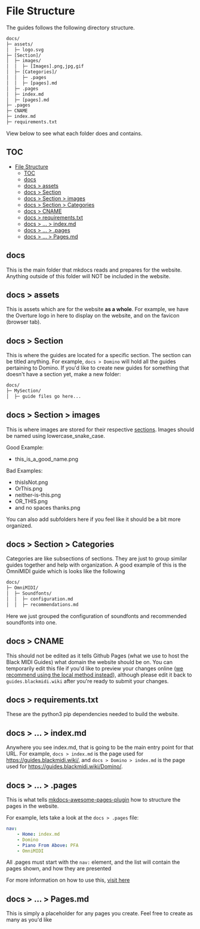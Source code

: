 # File Structure

The guides follows the following directory structure.

```txt
docs/
├─ assets/
│  ├─ logo.svg
├─ [Section]/
│  ├─ images/
│  │  ├─ [Images].png,jpg,gif
│  ├─ [Categories]/
│  │  ├─ .pages
│  │  ├─ [pages].md
│  ├─ .pages
│  ├─ index.md
│  ├─ [pages].md
├─ .pages
├─ CNAME
├─ index.md
├─ requirements.txt
```

View below to see what each folder does and contains.

## TOC

- [File Structure](#file-structure)
  - [TOC](#toc)
  - [docs](#docs)
  - [docs \> assets](#docs--assets)
  - [docs \> Section](#docs--section)
  - [docs \> Section \> images](#docs--section--images)
  - [docs \> Section \> Categories](#docs--section--categories)
  - [docs \> CNAME](#docs--cname)
  - [docs \> requirements.txt](#docs--requirementstxt)
  - [docs \> ... \> index.md](#docs----indexmd)
  - [docs \> ... \> .pages](#docs----pages)
  - [docs \> ... \> Pages.md](#docs----pagesmd)

## docs

This is the main folder that mkdocs reads and prepares for the website. Anything outside of this folder will NOT be included in the website.

## docs > assets

This is assets which are for the website **as a whole**. For example, we have the Overture logo in here to display on the website, and on the favicon (browser tab).

## docs > Section

This is where the guides are located for a specific section. The section can be titled anything. For example, `docs > Domino` will hold all the guides pertaining to Domino. If you'd like to create new guides for something that doesn't have a section yet, make a new folder:

```txt
docs/
├─ MySection/
│  ├─ guide files go here...
```

## docs > Section > images

This is where images are stored for their respective [sections](#docs--section). Images should be named using lowercase_snake_case.

Good Example:

-   this_is_a_good_name.png

Bad Examples:

-   thisIsNot.png
-   OrThis.png
-   neither-is-this.png
-   OR_THIS.png
-   and no spaces thanks.png

You can also add subfolders here if you feel like it should be a bit more organized.

## docs > Section > Categories

Categories are like subsections of sections. They are just to group similar guides together and help with organization. A good example of this is the OmniMIDI guide which is looks like the following

```txt
docs/
├─ OmniMIDI/
│  ├─ Soundfonts/
│  │  ├─ configuration.md
│  │  ├─ recommendations.md
```

Here we just grouped the configuration of soundfonts and recommended soundfonts into one.

## docs > CNAME

This should not be edited as it tells Github Pages (what we use to host the Black MIDI Guides) what domain the website should be on. You can temporarily edit this file if you'd like to preview your changes online ([we recommend using the local method instead](Contributing.md#starting-a-local-preview)), although please edit it back to `guides.blackmidi.wiki` after you're ready to submit your changes.

## docs > requirements.txt

These are the python3 pip dependencies needed to build the website.

## docs > ... > index.md

Anywhere you see index.md, that is going to be the main entry point for that URL. For example, `docs > index.md` is the page used for https://guides.blackmidi.wiki/, and `docs > Domino > index.md` is the page used for https://guides.blackmidi.wiki/Domino/.

## docs > ... > .pages

This is what tells [mkdocs-awesome-pages-plugin](https://github.com/lukasgeiter/mkdocs-awesome-pages-plugin) how to structure the pages in the website.

For example, lets take a look at the `docs > .pages` file:

```yaml
nav:
    - Home: index.md
    - Domino
    - Piano From Above: PFA
    - OmniMIDI
```

All .pages must start with the `nav:` element, and the list will contain the pages shown, and how they are presented

For more information on how to use this, [visit here](https://github.com/lukasgeiter/mkdocs-awesome-pages-plugin#features)

## docs > ... > Pages.md

This is simply a placeholder for any pages you create. Feel free to create as many as you'd like
